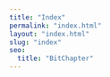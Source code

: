 ```yaml
---
title: "Index"
permalink: "index.html"
layout: "index.html"
slug: "index"
seo:
  title: "BitChapter"
---
```

